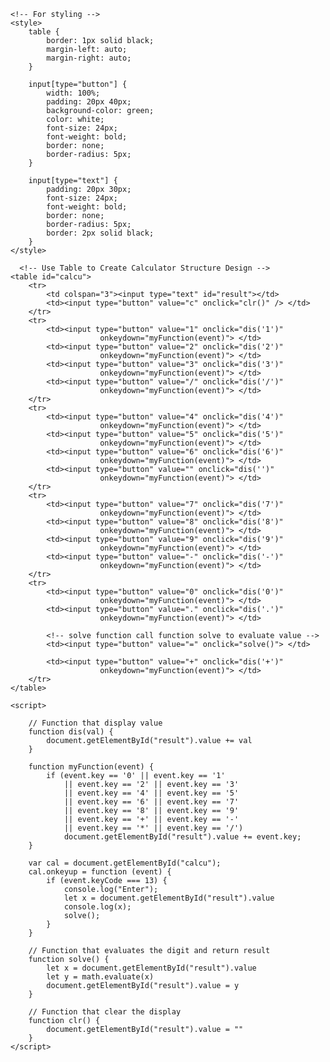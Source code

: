 <!DOCTYPE html> 
<html> 
  
<head> 
      <title>JavaScript Calculator</title> 
    <script src= 
"https://cdnjs.cloudflare.com/ajax/libs/mathjs/10.6.4/math.js"
        integrity= 
"sha512-BbVEDjbqdN3Eow8+empLMrJlxXRj5nEitiCAK5A1pUr66+jLVejo3PmjIaucRnjlB0P9R3rBUs3g5jXc8ti+fQ=="
        crossorigin="anonymous"
        referrerpolicy="no-referrer"></script> 
    <script src= 
"https://cdnjs.cloudflare.com/ajax/libs/mathjs/10.6.4/math.min.js"
        integrity= 
"sha512-iphNRh6dPbeuPGIrQbCdbBF/qcqadKWLa35YPVfMZMHBSI6PLJh1om2xCTWhpVpmUyb4IvVS9iYnnYMkleVXLA=="
        crossorigin="anonymous"
        referrerpolicy="no-referrer"></script> 
    
    <!-- For styling -->
    <style> 
        table { 
            border: 1px solid black; 
            margin-left: auto; 
            margin-right: auto; 
        } 
  
        input[type="button"] { 
            width: 100%; 
            padding: 20px 40px; 
            background-color: green; 
            color: white; 
            font-size: 24px; 
            font-weight: bold; 
            border: none; 
            border-radius: 5px; 
        } 
  
        input[type="text"] { 
            padding: 20px 30px; 
            font-size: 24px; 
            font-weight: bold; 
            border: none; 
            border-radius: 5px; 
            border: 2px solid black; 
        } 
    </style> 
</head> 
    
<body> 
    
      <!-- Use Table to Create Calculator Structure Design -->
    <table id="calcu"> 
        <tr> 
            <td colspan="3"><input type="text" id="result"></td> 
            <td><input type="button" value="c" onclick="clr()" /> </td> 
        </tr> 
        <tr> 
            <td><input type="button" value="1" onclick="dis('1')"
                        onkeydown="myFunction(event)"> </td> 
            <td><input type="button" value="2" onclick="dis('2')"
                        onkeydown="myFunction(event)"> </td> 
            <td><input type="button" value="3" onclick="dis('3')"
                        onkeydown="myFunction(event)"> </td> 
            <td><input type="button" value="/" onclick="dis('/')"
                        onkeydown="myFunction(event)"> </td> 
        </tr> 
        <tr> 
            <td><input type="button" value="4" onclick="dis('4')"
                        onkeydown="myFunction(event)"> </td> 
            <td><input type="button" value="5" onclick="dis('5')"
                        onkeydown="myFunction(event)"> </td> 
            <td><input type="button" value="6" onclick="dis('6')"
                        onkeydown="myFunction(event)"> </td> 
            <td><input type="button" value="" onclick="dis('')"
                        onkeydown="myFunction(event)"> </td> 
        </tr> 
        <tr> 
            <td><input type="button" value="7" onclick="dis('7')"
                        onkeydown="myFunction(event)"> </td> 
            <td><input type="button" value="8" onclick="dis('8')"
                        onkeydown="myFunction(event)"> </td> 
            <td><input type="button" value="9" onclick="dis('9')"
                        onkeydown="myFunction(event)"> </td> 
            <td><input type="button" value="-" onclick="dis('-')"
                        onkeydown="myFunction(event)"> </td> 
        </tr> 
        <tr> 
            <td><input type="button" value="0" onclick="dis('0')"
                        onkeydown="myFunction(event)"> </td> 
            <td><input type="button" value="." onclick="dis('.')"
                        onkeydown="myFunction(event)"> </td> 
            
            <!-- solve function call function solve to evaluate value -->
            <td><input type="button" value="=" onclick="solve()"> </td> 
  
            <td><input type="button" value="+" onclick="dis('+')"
                        onkeydown="myFunction(event)"> </td> 
        </tr> 
    </table> 
  
    <script> 
        
        // Function that display value 
        function dis(val) { 
            document.getElementById("result").value += val 
        } 
  
        function myFunction(event) { 
            if (event.key == '0' || event.key == '1' 
                || event.key == '2' || event.key == '3' 
                || event.key == '4' || event.key == '5' 
                || event.key == '6' || event.key == '7' 
                || event.key == '8' || event.key == '9' 
                || event.key == '+' || event.key == '-' 
                || event.key == '*' || event.key == '/') 
                document.getElementById("result").value += event.key; 
        } 
  
        var cal = document.getElementById("calcu"); 
        cal.onkeyup = function (event) { 
            if (event.keyCode === 13) { 
                console.log("Enter"); 
                let x = document.getElementById("result").value 
                console.log(x); 
                solve(); 
            } 
        } 
  
        // Function that evaluates the digit and return result 
        function solve() { 
            let x = document.getElementById("result").value 
            let y = math.evaluate(x) 
            document.getElementById("result").value = y 
        } 
  
        // Function that clear the display 
        function clr() { 
            document.getElementById("result").value = "" 
        } 
    </script> 
</body> 
  
</html>
